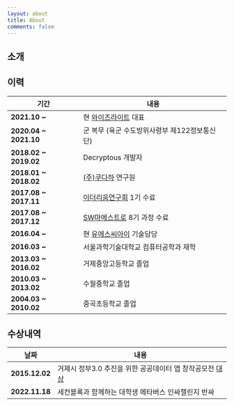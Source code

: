 ```yaml
---
layout: about
title: About
comments: false
---
```


## 소개

## 이력

| **기간**                | **내용**                                       |
|-----------------------|----------------------------------------------|
| **2021.10 ~**         | 현 [와이즈라이트](https://www.wiselight.kr/) 대표     |
| **2020.04 ~ 2021.10** | 군 복무 (육군 수도방위사령부 제122정보통신단)                  |
| **2018.02 ~ 2019.02** | Decryptous 개발자                               |
| **2018.01 ~ 2018.02** | [(주)쿠다하](http://www.kudaha.com/) 연구원         |
| **2017.08 ~ 2017.11** | [이더리움연구회](https://www.etherstudy.net/) 1기 수료 |
| **2017.08 ~ 2017.12** | [SW마에스트로](https://swmaestro.org/) 8기 과정 수료   |
| **2016.04 ~**         | 현 [유에스씨아이](https://www.usci.kr/) 기술담당        |
| **2016.03 ~**         | 서울과학기술대학교 컴퓨터공학과 재학                          |
| **2013.03 ~ 2016.02** | 거제중앙고등학교 졸업                                  |
| **2010.03 ~ 2013.02** | 수월중학교 졸업                                     |
| **2004.03 ~ 2010.02** | 중곡초등학교 졸업                                    |

## 수상내역

| **날짜**         | **내용**                                |
|----------------|---------------------------------------|
| **2015.12.02** | 거제시 정부3.0 추진을 위한 공공데이터 앱 창작공모전 [대상](http://www.geojesiminnews.co.kr/news/articleView.html?idxno=18306) |
| **2022.11.18** | 세컨블록과 함께하는 대학생 메타버스 인싸챌린지 반싸          |
